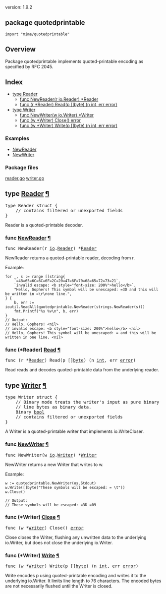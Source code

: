 version: 1.9.2
## package quotedprintable

  `import "mime/quotedprintable"`

## Overview

Package quotedprintable implements quoted-printable encoding as specified by RFC
2045.

## Index

- [type Reader](#Reader)
  - [func NewReader(r io.Reader) *Reader](#NewReader)
  - [func (r *Reader) Read(p []byte) (n int, err error)](#Reader.Read)
- [type Writer](#Writer)
  - [func NewWriter(w io.Writer) *Writer](#NewWriter)
  - [func (w *Writer) Close() error](#Writer.Close)
  - [func (w *Writer) Write(p []byte) (n int, err error)](#Writer.Write)

### Examples

- [NewReader](#example_NewReader)
- [NewWriter](#example_NewWriter)

### Package files
 [reader.go](//github.com/golang/go/blob/2ea7d3461bb41d0ae12b56ee52d43314bcdb97f9/src/mime/quotedprintable/reader.go) [writer.go](//github.com/golang/go/blob/2ea7d3461bb41d0ae12b56ee52d43314bcdb97f9/src/mime/quotedprintable/writer.go)

<h2 id="Reader">type <a href="//github.com/golang/go/blob/2ea7d3461bb41d0ae12b56ee52d43314bcdb97f9/src/mime/quotedprintable/reader.go#L7">Reader</a>
    <a href="#Reader">¶</a></h2>
<pre>type Reader struct {
    <span class="comment">// contains filtered or unexported fields</span>
}</pre>

Reader is a quoted-printable decoder.

<h3 id="NewReader">func <a href="//github.com/golang/go/blob/2ea7d3461bb41d0ae12b56ee52d43314bcdb97f9/src/mime/quotedprintable/reader.go#L14">NewReader</a>
    <a href="#NewReader">¶</a></h3>
<pre>func NewReader(r <a href="/io/">io</a>.<a href="/io/#Reader">Reader</a>) *<a href="#Reader">Reader</a></pre>

NewReader returns a quoted-printable reader, decoding from r.

<a id="example_NewReader"></a>
Example:

    for _, s := range []string{
        `=48=65=6C=6C=6F=2C=20=47=6F=70=68=65=72=73=21`,
        `invalid escape: <b style="font-size: 200%">hello</b>`,
        "Hello, Gophers! This symbol will be unescaped: =3D and this will be written in =\r\none line.",
    } {
        b, err := ioutil.ReadAll(quotedprintable.NewReader(strings.NewReader(s)))
        fmt.Printf("%s %v\n", b, err)
    }
    // Output:
    // Hello, Gophers! <nil>
    // invalid escape: <b style="font-size: 200%">hello</b> <nil>
    // Hello, Gophers! This symbol will be unescaped: = and this will be written in one line. <nil>

<h3 id="Reader.Read">func (*Reader) <a href="//github.com/golang/go/blob/2ea7d3461bb41d0ae12b56ee52d43314bcdb97f9/src/mime/quotedprintable/reader.go#L62">Read</a>
    <a href="#Reader.Read">¶</a></h3>
<pre>func (r *<a href="#Reader">Reader</a>) Read(p []<a href="/builtin/#byte">byte</a>) (n <a href="/builtin/#int">int</a>, err <a href="/builtin/#error">error</a>)</pre>

Read reads and decodes quoted-printable data from the underlying reader.

<h2 id="Writer">type <a href="//github.com/golang/go/blob/2ea7d3461bb41d0ae12b56ee52d43314bcdb97f9/src/mime/quotedprintable/writer.go#L2">Writer</a>
    <a href="#Writer">¶</a></h2>
<pre>type Writer struct {
<span id="Writer.Binary"></span>    <span class="comment">// Binary mode treats the writer&#39;s input as pure binary and processes end of</span>
    <span class="comment">// line bytes as binary data.</span>
    Binary <a href="/builtin/#bool">bool</a>
    <span class="comment">// contains filtered or unexported fields</span>
}</pre>

A Writer is a quoted-printable writer that implements io.WriteCloser.

<h3 id="NewWriter">func <a href="//github.com/golang/go/blob/2ea7d3461bb41d0ae12b56ee52d43314bcdb97f9/src/mime/quotedprintable/writer.go#L14">NewWriter</a>
    <a href="#NewWriter">¶</a></h3>
<pre>func NewWriter(w <a href="/io/">io</a>.<a href="/io/#Writer">Writer</a>) *<a href="#Writer">Writer</a></pre>

NewWriter returns a new Writer that writes to w.

<a id="example_NewWriter"></a>
Example:

    w := quotedprintable.NewWriter(os.Stdout)
    w.Write([]byte("These symbols will be escaped: = \t"))
    w.Close()

    // Output:
    // These symbols will be escaped: =3D =09

<h3 id="Writer.Close">func (*Writer) <a href="//github.com/golang/go/blob/2ea7d3461bb41d0ae12b56ee52d43314bcdb97f9/src/mime/quotedprintable/writer.go#L57">Close</a>
    <a href="#Writer.Close">¶</a></h3>
<pre>func (w *<a href="#Writer">Writer</a>) Close() <a href="/builtin/#error">error</a></pre>

Close closes the Writer, flushing any unwritten data to the underlying
io.Writer, but does not close the underlying io.Writer.

<h3 id="Writer.Write">func (*Writer) <a href="//github.com/golang/go/blob/2ea7d3461bb41d0ae12b56ee52d43314bcdb97f9/src/mime/quotedprintable/writer.go#L21">Write</a>
    <a href="#Writer.Write">¶</a></h3>
<pre>func (w *<a href="#Writer">Writer</a>) Write(p []<a href="/builtin/#byte">byte</a>) (n <a href="/builtin/#int">int</a>, err <a href="/builtin/#error">error</a>)</pre>

Write encodes p using quoted-printable encoding and writes it to the underlying
io.Writer. It limits line length to 76 characters. The encoded bytes are not
necessarily flushed until the Writer is closed.


